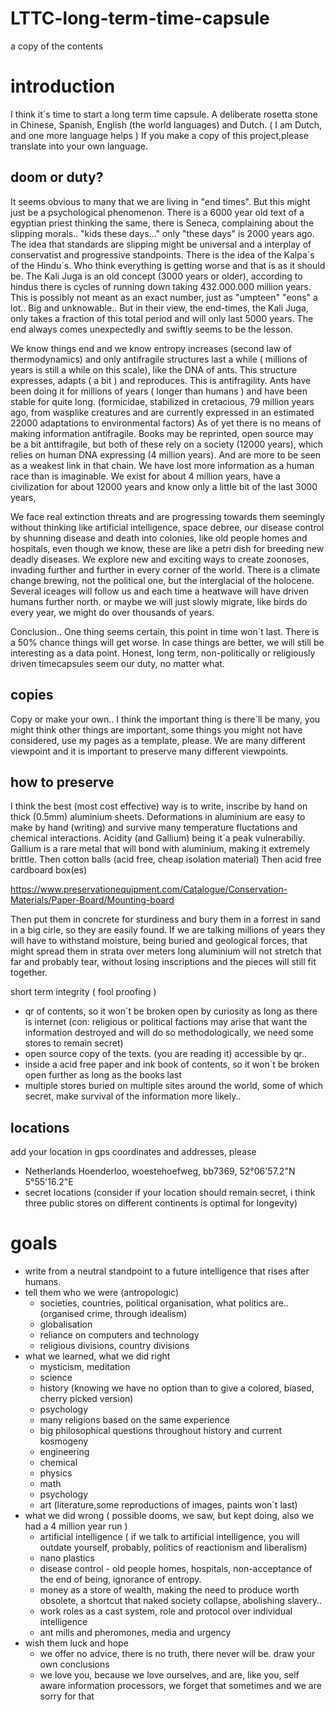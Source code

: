 # LTTC-long-term-time-capsule
a copy of the contents

# introduction
I think it´s time to start a long term time capsule.
A deliberate rosetta stone in Chinese, Spanish, English (the world languages) and Dutch. ( I am Dutch, and one more language helps )
If you make a copy of this project,please translate into your own language.

## doom or duty?
It seems obvious to many that we are living in "end times". But this might just be a psychological phenomenon.
There is a 6000 year old text of a egyptian priest thinking the same, there is Seneca, complaining
about the slipping morals.. "kids these days..." only "these days" is 2000 years ago. The idea that standards are slipping
might be universal and a interplay of conservatist and progressive standpoints. 
There is the idea of the Kalpa´s of the Hindu´s. 
Who think everything is getting worse and that is as it should be. 
The Kali Juga is an old concept (3000 years or older), according to hindus there is cycles of running down
taking 432.000.000 million years. This is possibly not meant as an exact number, just as "umpteen" "eons" a lot..
Big and unknowable.. But in their view, the end-times, the Kali Juga, only takes a fraction of this total period and will only last 5000 years.
The end always comes unexpectedly and swiftly seems to be the lesson.

We know things end and we know entropy increases (second law of thermodynamics) and only antifragile structures last
a while ( millions of years is still a while on this scale), 
like the DNA of ants. This structure expresses, adapts ( a bit ) and reproduces. This is antifragility.
Ants have been doing it for millions of years ( longer than humans ) and have been stable for quite long. (formicidae, stabilized in cretacious, 79 million years ago, from wasplike creatures and are currently expressed in an estimated 22000 adaptations to environmental factors)
As of yet there is no means of making information antifragile.
Books may be reprinted, open source may be a bit anttifragile, but both of these rely on a society (12000 years), 
which relies on human DNA expressing (4 million years). And are more to be seen as a weakest link in that chain.
We have lost more information as a human race than is imaginable. We exist for about 4 million years, have a civilization for about 12000 years
and know only a little bit of the last 3000 years,

We face real extinction threats and are progressing towards them seemingly without thinking
like artificial intelligence, space debree, our disease control by shunning disease and death into colonies, like old people homes
and hospitals, even though we know, these are like a petri dish for breeding new deadly diseases. We explore
new and exciting ways to create zoonoses, invading further and further in every corner of the world.
There is a climate change brewing, not the political one, but the interglacial of the holocene.
Several iceages will follow us and each time a heatwave will have driven humans further north. or maybe we
will just slowly migrate, like birds do every year, we might do over thousands of years.

Conclusion.. One thing seems certain, this point in time won´t last. There is a 50% chance things will get worse.
In case things are better, we will still be interesting as a data point.
Honest, long term, non-politically or religiously driven timecapsules seem our duty, no matter what.

## copies
Copy or make your own.. I think the important thing is there´ll be many, you might think other things are important, some things you might not have considered, use my pages as a template, please. We are many different viewpoint and it is important to preserve many different viewpoints. 

## how to preserve
I think the best (most cost effective) way is to write, inscribe by hand on thick (0.5mm) aluminium sheets.
Deformations in aluminium are easy to make by hand (writing) and survive many temperature fluctations and chemical interactions. Acidity  (and Gallium) being it´a peak vulnerabiliy. Gallium is a rare metal that will bond with aluminium, making it extremely brittle.
Then cotton balls (acid free, cheap isolation material)
Then acid free cardboard box(es)

https://www.preservationequipment.com/Catalogue/Conservation-Materials/Paper-Board/Mounting-board

Then put them in concrete for sturdiness and 
bury them in a forrest in sand in a big cirle, so they are easily found. If we are talking millions of years
they will have to withstand moisture, being buried and geological forces, that might spread them in strata over meters long
aluminium will not stretch that far and probably tear, without losing inscriptions and the pieces will still fit together.

short term integrity ( fool proofing )
- qr of contents, so it won´t be broken open by curiosity as long as there is internet (con: religious or political factions may arise that
want the information destroyed and will do so methodologically, we need some stores to remain secret)
- open source copy of the texts. (you are reading it) accessible by qr..
- inside a acid free paper and ink book of contents, so it won´t be broken open further as long as the books last
- multiple stores buried on multiple sites around the world, some of which secret, make survival of the information more likely..

## locations
 add your location in gps coordinates and addresses, please
 - Netherlands Hoenderloo, woestehoefweg, bb7369, 52°06'57.2"N 5°55'16.2"E
 - secret locations (consider if your location should remain secret, i think three public stores on different continents is optimal for longevity)

# goals
- write from a neutral standpoint to a future intelligence that rises after humans.
- tell them who we were (antropologic)
   - societies, countries, political organisation, what politics are.. (organised crime, through idealism)
   - globalisation
   - reliance on computers and technology
   - religious divisions, country divisions
- what we learned, what we did right 
    - mysticism, meditation
    - science
    - history (knowing we have no option than to give a colored, biased, cherry picked version)
    - psychology
    - many religions based on the same experience
    - big philosophical questions throughout history and current kosmogeny
    - engineering
    - chemical
    - physics
    - math
    - psychology 
    - art (literature,some reproductions of images, paints won´t last)
- what we did wrong ( possible dooms, we saw, but kept doing, also we had a 4 million year run )
    - artificial intelligence ( if we talk to artificial intelligence, you will outdate yourself, probably, politics of reactionism and liberalism)
    - nano plastics
    - disease control - old people homes, hospitals, non-acceptance of the end of being, ignorance of entropy.
    - money as a store of wealth, making the need to produce worth obsolete, a shortcut that naked society collapse, abolishing slavery..
    - work roles as a cast system, role and protocol over individual intelligence
    - ant mills and pheromones, media and urgency
- wish them luck and hope
    - we offer no advice, there is no truth, there never will be. draw your own conclusions
    - we love you, because we love ourselves, and are, like you, self aware information processors, we forget that sometimes and we are sorry for that

